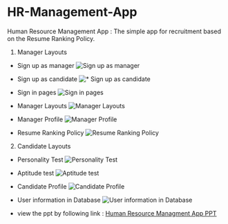 # HR-Management-App
Human Resource Management App : The simple app for recruitment based on the Resume Ranking Policy.

1. Manager Layouts
  * Sign up as manager
  ![Sign up as manager](https://drive.google.com/file/d/1SWSu-PYUFJuO-f-APRvEnXR-q4QYM5zO/view?usp=sharing)

  * Sign up as candidate
  ![* Sign up as candidate](https://drive.google.com/file/d/1Zkg0BYQtBOqxWlsdEvh8SWH7Ja9D5OGm/view?usp=sharing)

  * Sign in pages
  ![Sign in pages](https://drive.google.com/file/d/1iRoYso-Hn4ocbi1o5v1yqETwlch1jpwc/view?usp=sharing)

  * Manager Layouts 
  ![Manager Layouts](https://drive.google.com/file/d/1URuX8MmIIPSalUbINHornQT2p9udNgdR/view?usp=sharing)

  * Manager Profile
  ![Manager Profile](https://drive.google.com/file/d/1DD7hWOaL0OCLyQGBlGIUWeGZ-db18EBi/view?usp=sharing)

  * Resume Ranking Policy
  ![Resume Ranking Policy](https://drive.google.com/file/d/1NUJ_JqW-DjNIPJksqWUq4Spu5_CCOXLm/view?usp=sharing)

2. Candidate Layouts 

  * Personality Test
  ![Personality Test](https://drive.google.com/file/d/19mcAsFnH-onuIOTqurWqcp_evZT9Isgs/view?usp=sharing)

  * Aptitude test
  ![Aptitude test](https://drive.google.com/file/d/1c8DaSoE0mtoQE8iLdjF_3YYBLkhPi3Gi/view?usp=sharing)

  * Candidate Profile
  ![Candidate Profile](https://drive.google.com/file/d/1BPGnPSxNUN31ySvyN96_CYUHlfHL1f4b/view?usp=sharing)

  * User information in Database
  ![User information in Database](https://drive.google.com/file/d/1CSdTA8jZtFIvTWEWGIDmi6ltCjN0fj9T/view?usp=sharing)
  
* view the ppt by following link :
[Human Resource Managment App PPT](https://drive.google.com/file/d/1jJD0LuQK3G4u5LoLryDKJla6vjUkiTq5/view?usp=sharing)
